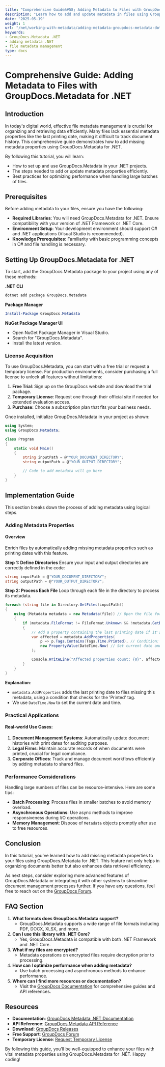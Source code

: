 ```yaml
---
title: "Comprehensive Guide&#58; Adding Metadata to Files with GroupDocs.Metadata for .NET"
description: "Learn how to add and update metadata in files using GroupDocs.Metadata for .NET. This guide covers setup, implementation, and best practices for efficient file management."
date: "2025-05-19"
weight: 1
url: "/net/working-with-metadata/adding-metadata-groupdocs-metadata-dotnet-tutorial/"
keywords:
- GroupDocs.Metadata .NET
- adding metadata .NET
- file metadata management
type: docs
---
```

# Comprehensive Guide: Adding Metadata to Files with GroupDocs.Metadata for .NET

## Introduction

In today's digital world, effective file metadata management is crucial for organizing and retrieving data efficiently. Many files lack essential metadata properties like the last printing date, making it difficult to track document history. This comprehensive guide demonstrates how to add missing metadata properties using GroupDocs.Metadata for .NET.

By following this tutorial, you will learn:
- How to set up and use GroupDocs.Metadata in your .NET projects.
- The steps needed to add or update metadata properties efficiently.
- Best practices for optimizing performance when handling large batches of files.

## Prerequisites

Before adding metadata to your files, ensure you have the following:
- **Required Libraries**: You will need GroupDocs.Metadata for .NET. Ensure compatibility with your version of .NET Framework or .NET Core.
- **Environment Setup**: Your development environment should support C# and .NET applications (Visual Studio is recommended).
- **Knowledge Prerequisites**: Familiarity with basic programming concepts in C# and file handling is necessary.

## Setting Up GroupDocs.Metadata for .NET

To start, add the GroupDocs.Metadata package to your project using any of these methods:

**.NET CLI**
```bash
dotnet add package GroupDocs.Metadata
```

**Package Manager**
```powershell
Install-Package GroupDocs.Metadata
```

**NuGet Package Manager UI**
- Open NuGet Package Manager in Visual Studio.
- Search for "GroupDocs.Metadata".
- Install the latest version.

### License Acquisition

To use GroupDocs.Metadata, you can start with a free trial or request a temporary license. For production environments, consider purchasing a full license to unlock all features without limitations:

1. **Free Trial**: Sign up on the GroupDocs website and download the trial package.
2. **Temporary License**: Request one through their official site if needed for extended evaluation access.
3. **Purchase**: Choose a subscription plan that fits your business needs.

Once installed, initialize GroupDocs.Metadata in your project as shown:
```csharp
using System;
using GroupDocs.Metadata;

class Program
{
    static void Main()
    {
        string inputPath = @"YOUR_DOCUMENT_DIRECTORY";
        string outputPath = @"YOUR_OUTPUT_DIRECTORY";

        // Code to add metadata will go here
    }
}
```

## Implementation Guide

This section breaks down the process of adding metadata using logical steps.

### Adding Metadata Properties

#### Overview

Enrich files by automatically adding missing metadata properties such as printing dates with this feature.

**Step 1: Define Directories**
Ensure your input and output directories are correctly defined in the code:
```csharp
string inputPath = @"YOUR_DOCUMENT_DIRECTORY";
string outputPath = @"YOUR_OUTPUT_DIRECTORY";
```

**Step 2: Process Each File**
Loop through each file in the directory to process its metadata.
```csharp
foreach (string file in Directory.GetFiles(inputPath))
{
    using (Metadata metadata = new Metadata(file)) // Open the file for metadata processing
    {
        if (metadata.FileFormat != FileFormat.Unknown && !metadata.GetDocumentInfo().IsEncrypted)
        {
            // Add a property containing the last printing date if it's missing
            var affected = metadata.AddProperties(
                p => p.Tags.Contains(Tags.Time.Printed), // Condition: Look for 'Printed' tag in properties
                new PropertyValue(DateTime.Now) // Set current date and time as value
            );

            Console.WriteLine("Affected properties count: {0}", affected);
        }
    }
}
```
**Explanation**: 
- `metadata.AddProperties` adds the last printing date to files missing this metadata, using a condition that checks for the 'Printed' tag.
- We use `DateTime.Now` to set the current date and time.

### Practical Applications

#### Real-world Use Cases:
1. **Document Management Systems**: Automatically update document histories with print dates for auditing purposes.
2. **Legal Firms**: Maintain accurate records of when documents were printed, crucial for legal compliance.
3. **Corporate Offices**: Track and manage document workflows efficiently by adding metadata to shared files.

### Performance Considerations
Handling large numbers of files can be resource-intensive. Here are some tips:
- **Batch Processing**: Process files in smaller batches to avoid memory overload.
- **Asynchronous Operations**: Use async methods to improve responsiveness during I/O operations.
- **Memory Management**: Dispose of `Metadata` objects promptly after use to free resources.

## Conclusion
In this tutorial, you've learned how to add missing metadata properties to your files using GroupDocs.Metadata for .NET. This feature not only helps in organizing documents better but also enhances data retrieval efficiency.

As next steps, consider exploring more advanced features of GroupDocs.Metadata or integrating it with other systems to streamline document management processes further. If you have any questions, feel free to reach out on the [GroupDocs Forum](https://forum.groupdocs.com/c/metadata/).

## FAQ Section
1. **What formats does GroupDocs.Metadata support?**
   - GroupDocs.Metadata supports a wide range of file formats including PDF, DOCX, XLSX, and more.
2. **Can I use this library with .NET Core?**
   - Yes, GroupDocs.Metadata is compatible with both .NET Framework and .NET Core.
3. **What if my files are encrypted?**
   - Metadata operations on encrypted files require decryption prior to processing.
4. **How can I optimize performance when adding metadata?**
   - Use batch processing and asynchronous methods to enhance performance.
5. **Where can I find more resources or documentation?**
   - Visit the [GroupDocs Documentation](https://docs.groupdocs.com/metadata/net/) for comprehensive guides and API references.

## Resources
- **Documentation**: [GroupDocs Metadata .NET Documentation](https://docs.groupdocs.com/metadata/net/)
- **API Reference**: [GroupDocs Metadata API Reference](https://reference.groupdocs.com/metadata/net/)
- **Download**: [GroupDocs Releases](https://releases.groupdocs.com/metadata/net/)
- **Free Support**: [GroupDocs Forum](https://forum.groupdocs.com/c/metadata/)
- **Temporary License**: [Request Temporary License](https://purchase.groupdocs.com/temporary-license/)

By following this guide, you'll be well-equipped to enhance your files with vital metadata properties using GroupDocs.Metadata for .NET. Happy coding!

